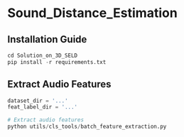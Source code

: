 # Sound_Distance_Estimation

## Installation Guide
```python
cd Solution_on_3D_SELD
pip install -r requirements.txt
```
## Extract Audio Features
```python
dataset_dir = '...'
feat_label_dir = '...'

# Extract audio features
python utils/cls_tools/batch_feature_extraction.py
```
